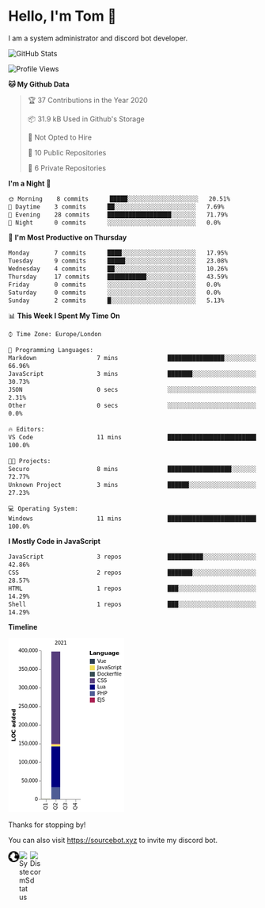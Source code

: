 # Hello, I'm Tom 👋

I am a system administrator and discord bot developer.


![GitHub Stats][stats]

<!--START_SECTION:waka-->
![Profile Views](http://img.shields.io/badge/Profile%20Views-35-blue)

**🐱 My Github Data** 

> 🏆 37 Contributions in the Year 2020
 > 
> 📦 31.9 kB Used in Github's Storage 
 > 
> 🚫 Not Opted to Hire
 > 
> 📜 10 Public Repositories
 > 
> 🔑 6 Private Repositories 

**I'm a Night 🦉** 

```text
🌞 Morning    8 commits      █████░░░░░░░░░░░░░░░░░░░░   20.51% 
🌆 Daytime    3 commits      ██░░░░░░░░░░░░░░░░░░░░░░░   7.69% 
🌃 Evening    28 commits     ██████████████████░░░░░░░   71.79% 
🌙 Night      0 commits      ░░░░░░░░░░░░░░░░░░░░░░░░░   0.0%

```
📅 **I'm Most Productive on Thursday** 

```text
Monday       7 commits      ████░░░░░░░░░░░░░░░░░░░░░   17.95% 
Tuesday      9 commits      █████░░░░░░░░░░░░░░░░░░░░   23.08% 
Wednesday    4 commits      ██░░░░░░░░░░░░░░░░░░░░░░░   10.26% 
Thursday     17 commits     ███████████░░░░░░░░░░░░░░   43.59% 
Friday       0 commits      ░░░░░░░░░░░░░░░░░░░░░░░░░   0.0% 
Saturday     0 commits      ░░░░░░░░░░░░░░░░░░░░░░░░░   0.0% 
Sunday       2 commits      █░░░░░░░░░░░░░░░░░░░░░░░░   5.13%

```


📊 **This Week I Spent My Time On** 

```text
⌚︎ Time Zone: Europe/London

💬 Programming Languages: 
Markdown                 7 mins              ████████████████░░░░░░░░░   66.96% 
JavaScript               3 mins              ███████░░░░░░░░░░░░░░░░░░   30.73% 
JSON                     0 secs              ░░░░░░░░░░░░░░░░░░░░░░░░░   2.31% 
Other                    0 secs              ░░░░░░░░░░░░░░░░░░░░░░░░░   0.0%

🔥 Editors: 
VS Code                  11 mins             █████████████████████████   100.0%

🐱‍💻 Projects: 
Securo                   8 mins              ██████████████████░░░░░░░   72.77% 
Unknown Project          3 mins              ██████░░░░░░░░░░░░░░░░░░░   27.23%

💻 Operating System: 
Windows                  11 mins             █████████████████████████   100.0%

```

**I Mostly Code in JavaScript** 

```text
JavaScript               3 repos             ██████████░░░░░░░░░░░░░░░   42.86% 
CSS                      2 repos             ███████░░░░░░░░░░░░░░░░░░   28.57% 
HTML                     1 repos             ███░░░░░░░░░░░░░░░░░░░░░░   14.29% 
Shell                    1 repos             ███░░░░░░░░░░░░░░░░░░░░░░   14.29%

```


**Timeline**

![Chart not found](https://github.com/TomSmith-Developer/TomSmith-Developer/blob/master/charts/bar_graph.png) 


<!--END_SECTION:waka-->

Thanks for stopping by!

You can also visit https://sourcebot.xyz to invite my discord bot.

[<img align="left" alt="tomdeveloper.xyz" width="22px" src="https://raw.githubusercontent.com/iconic/open-iconic/master/svg/globe.svg" />][website]
[<img align="left" alt="SystemStatus" width="22px" src="https://cdn.jsdelivr.net/npm/simple-icons@v3/icons/serverfault.svg" />][server-status]
[<img align="left" alt="Discord" width="22px" src="https://cdn.jsdelivr.net/npm/simple-icons@v3/icons/discord.svg" />][discord]

[website]: https://tomdeveloper.xyz
[server-status]: https://status.tomdeveloper.systems
[discord]: https://discord.com/invite/6nW5SKr
[stats]: https://github-readme-stats.vercel.app/api?username=TomSmith-Developer&show_icons=true&count_private=true&hide_title=true&hide_rank=true

